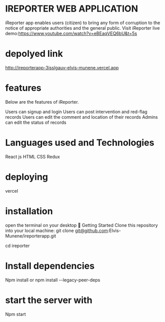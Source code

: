 # IREPORTER WEB APPLICATION 


iReporter app enables users (citizen) to bring any form of corruption to the notice of appropriate authorities and the general public. Visit iReporter live demo:https://www.youtube.com/watch?v=eBEaqVEQ6bU&t=5s

# depolyed  link

http://ireporterapp-3isslgauv-elvis-munene.vercel.app

# features

Below are the features of iReporter.

Users can signup and login
Users can post intervention and red-flag records
Users can edit the comment and location of their records
Admins can edit the status of records

# Languages used and Technologies 

React js
HTML
CSS
Redux
# deploying 

vercel


# installation
open the terminal on your desktop
🚀  Getting Started
Clone this repository into your local machine:
git clone git@github.com:Elvis-Munene/ireporterapp.git

cd ireporter
# Install dependencies
Npm install or npm install --legacy-peer-deps
  # start the server with
   Npm start 


  

